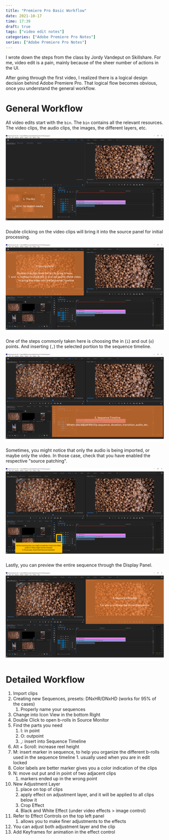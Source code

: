 ```yaml
---
title: "Premiere Pro Basic Workflow"
date: 2021-10-17
time: 17:39
draft: true
tags: ["video edit notes"]
categories: ["Adobe Premiere Pro Notes"]
series: ["Adobe Premiere Pro Notes"]
---
```


I wrote down the steps from the class by Jordy Vandeput on Skillshare. 
For me, video edit is a pain, mainly because of the sheer number of actions in the UI.

After going through the first video, I realized there is a logical design decision behind Adobe Premiere Pro.
That logical flow becomes obvious, once you understand the general workflow.

# General Workflow
All video edits start with the `bin`. The `bin` contains all the relevant resources. The video clips, the audio clips, the images, the different layers, etc. 

![](bin.png)

Double clicking on the video clips will bring it into the source panel for initial processing. 

![](source.png)

One of the steps commonly taken here is choosing the in (`i`)  and out (`o`) points. And inserting (`,`) the selected portion to the sequence timeline. 

![](sequence_timeline.png)

Sometimes, you might notice that only the audio is being imported, or maybe only the video. In those case, check that you have enabled the respective "source patching".

![](troubleshoot_source_insertion.png)

Lastly, you can preview the entire sequence through the Display Panel.

![](sequence_display.png)

# Detailed Workflow
1. Import clips
2. Creating new Sequences, presets: DNxHR/DNxHD (works for 95% of the cases)
	1. Properly name your sequences
3. Change into Icon View in the bottom Right
4. Double Click to open b-rolls in Source Monitor
5. Find the parts you need
	1. I: in point
	2. O: outpoint
	3. ,: insert into Sequence Timeline
6. Alt + Scroll: increase reel height
7. M: insert marker in sequence, to help you organize the different b-rolls used in the sequence timeline
		1. usually used when you are in edit locked
8. Color labels are better marker gives you a color indication of the clips
9. N: move out put and in point of two adjacent clips
	1. markers ended up in the wrong point
10. New Adjustment Layer
	1. place on top of clips
	2. apply effect on adjustment layer, and it will be applied to all clips below it
	3. Crop Effect
	4. Black and White Effect (under video effects > image control)
11. Refer to Effect Controls on the top left panel
	1. allows you to make finer adjustments to the effects
12. You can adjust both adjustment layer and the clip
13. Add Keyframes for animation in the effect control
